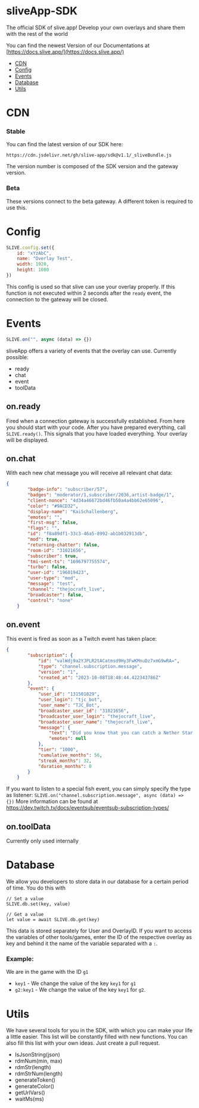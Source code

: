 # sliveApp-SDK
The official SDK of slive.app! Develop your own overlays and share them with the rest of the world

You can find the newest Version of our Documentations at [https://docs.slive.app/](https://docs.slive.app/)

- [CDN](#cdn)
- [Config](#config)
- [Events](#events)
- [Database](#database)
- [Utils](#utils)

# CDN
### Stable
You can find the latest version of our SDK here:
```
https://cdn.jsdelivr.net/gh/slive-app/sdk@v1.1/_sliveBundle.js
```
The version number is composed of the SDK version and the gateway version. 

### Beta
These versions connect to the beta gateway. A different token is required to use this.  


# Config
```js
SLIVE.config.set({
    id: "xYzAbC",
    name: "Overlay Test",
    width: 1920,
    height: 1080
})
```

This config is used so that slive can use your overlay properly. If this function is not executed within 2 seconds after the `ready` event, the connection to the gateway will be closed.


# Events
```js
SLIVE.on("", async (data) => {})
```
sliveApp offers a variety of events that the overlay can use. Currently possible:
- ready
- chat
- event
- toolData

## on.ready 
Fired when a connection gateway is successfully established. From here you should start with your code. After you have prepared everything, call `SLIVE.ready()`. This signals that you have loaded everything. Your overlay will be displayed.

## on.chat
With each new chat message you will receive all relevant chat data:
```json
{
        "badge-info": "subscriber/57",
        "badges": "moderator/1,subscriber/2036,artist-badge/1",
        "client-nonce": "4d34a46672bd46fb50a4a4bb62e65096",
        "color": "#9ACD32",
        "display-name": "KaiSchallenberg",
        "emotes": "",
        "first-msg": false,
        "flags": "",
        "id": "f8a89df1-33c3-46a5-8992-ab1b032913db",
        "mod": true,
        "returning-chatter": false,
        "room-id": "31021656",
        "subscriber": true,
        "tmi-sent-ts": "1696797755574",
        "turbo": false,
        "user-id": "196019423",
        "user-type": "mod",
        "message": "test",
        "channel": "thejocraft_live",
        "broadcaster": false,
        "control": "none"
    }
```

## on.event
This event is fired as soon as a Twitch event has taken place:
```json
{
        "subscription": {
            "id": "valWdj9a2YJPLR2tACatmsd9Hy3FwKMnuDz7xmG9wRA=",
            "type": "channel.subscription.message",
            "version": "1",
            "created_at": "2023-10-08T18:48:44.422343786Z"
        },
        "event": {
            "user_id": "131501829",
            "user_login": "tjc_bot",
            "user_name": "TJC_Bot",
            "broadcaster_user_id": "31021656",
            "broadcaster_user_login": "thejocraft_live",
            "broadcaster_user_name": "thejocraft_live",
            "message": {
                "text": "Did you know that you can catch a Nether Star with a bucket of water? No? No wonder because this fact was presented to you by: Google Bard.",
                "emotes": null
            },
            "tier": "1000",
            "cumulative_months": 56,
            "streak_months": 32,
            "duration_months": 0
        }
    }
```

If you want to listen to a special fish event, you can simply specify the type as listener: `SLIVE.on("channel.subscription.message", async (data) => {})` More information can be found at https://dev.twitch.tv/docs/eventsub/eventsub-subscription-types/

## on.toolData
Currently only used internally

# Database
We allow you developers to store data in our database for a certain period of time. You do this with
```
// Set a value
SLIVE.db.set(key, value)

// Get a value
let value = await SLIVE.db.get(key)
```
This data is stored separately for User and OverlayID. If you want to access the variables of other tools/games, enter the ID of the respective overlay as key and behind it the name of the variable separated with a `:`.

### Example:
We are in the game with the ID `g1`
- `key1` - We change the value of the key `key1` for `g1`
- `g2:key1` - We change the value of the key `key1` for `g2`.


# Utils
We have several tools for you in the SDK, with which you can make your life a little easier. This list will be constantly filled with new functions. You can also fill this list with your own ideas. Just create a pull request.

- IsJsonString(json)
- rdmNum(min, max)
- rdmStr(length)
- rdmStrNum(length)
- generateToken()
- generateColor()
- getUrlVars()
- waitMs(ms)

